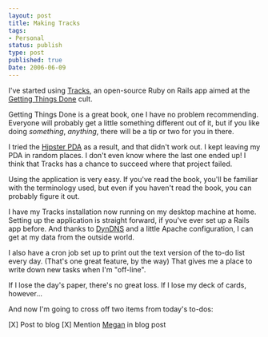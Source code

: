 ```yaml
---
layout: post
title: Making Tracks
tags:
- Personal
status: publish
type: post
published: true
Date: 2006-06-09
---
```

I've started using [Tracks](https://www.getontracks.org/), an open-source Ruby on Rails app aimed at the [Getting Things Done](http://wikipedia.org/wiki/Getting_Things_Done) cult.

Getting Things Done is a great book, one I have no problem recommending.  Everyone will probably get a little something different out of it, but if you like doing *something*, *anything*, there will be a tip or two for you in there.

I tried the [Hipster <span class="caps">PDA</span>](http://www.43folders.com/2004/09/03/introducing-the-hipster-pda) as a result, and that didn't work out.  I kept leaving my <span class="caps">PDA</span> in random places.  I don't even know where the last one ended up!  I think that Tracks has a chance to succeed where that project failed.

Using the application is very easy.  If you've read the book, you'll be familiar with the terminology used, but even if you haven't read the book, you can probably figure it out.

I have my Tracks installation now running on my desktop machine at home.  Setting up the application is straight forward, if you've ever set up a Rails app before.  And thanks to [DynDNS](http://www.dyndns.org/) and a little Apache configuration, I can get at my data from the outside world.

I also have a cron job set up to print out the text version of the to-do list every day.  (That's one great feature, by the way)  That gives me a place to write down new tasks when I'm "off-line".

If I lose the day's paper, there's no great loss.  If I lose my deck of cards, however...

And now I'm going to cross off two items from today's to-dos:

[X] Post to blog
[X] Mention [Megan](../2005-10-19-megan-and-me) in blog post